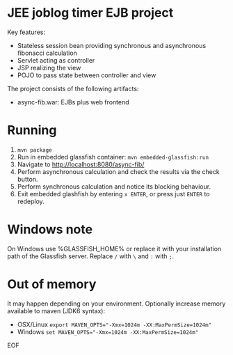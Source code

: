 JEE joblog timer EJB project
============================

Key features:
- Stateless session bean providing synchronous and asynchronous fibonacci calculation
- Servlet acting as controller
- JSP realizing the view
- POJO to pass state between controller and view

The project consists of the following artifacts:
- async-fib.war: EJBs plus web frontend

Running
=======

1. `mvn package`
2. Run in embedded glassfish container: `mvn embedded-glassfish:run`
3. Navigate to <a href="http://localhost:8080/async-fib/">http://localhost:8080/async-fib/</a>
4. Perform asynchronous calculation and check the results via the check button.
5. Perform synchronous calculation and notice its blocking behaviour.
6. Exit embedded glashfish by entering `x ENTER`, or press just `ENTER` to redeploy.

Windows note
============

On Windows use %GLASSFISH_HOME% or replace it with your installation
path of the Glassfish server. Replace `/` with `\` and `:` with `;`.

Out of memory
=============

It may happen depending on your environment. Optionally increase memory available to maven (JDK6 syntax):

* OSX/Linux `export MAVEN_OPTS="-Xmx=1024m -XX:MaxPermSize=1024m"`
* Windows `set MAVEN_OPTS="-Xmx=1024m -XX:MaxPermSize=1024m"`

EOF
